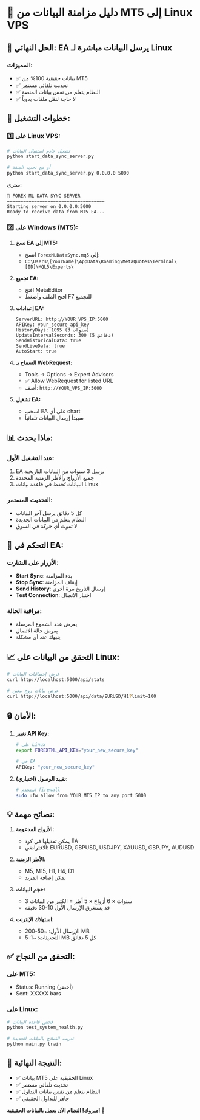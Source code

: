 # 📡 دليل مزامنة البيانات من MT5 إلى Linux VPS

## 🎯 الحل النهائي: EA يرسل البيانات مباشرة لـ Linux

### المميزات:
- ✅ بيانات حقيقية 100% من MT5
- ✅ تحديث تلقائي مستمر
- ✅ النظام يتعلم من نفس بيانات المنصة
- ✅ لا حاجة لنقل ملفات يدوياً

## 🚀 خطوات التشغيل:

### 1️⃣ على Linux VPS:

```bash
# تشغيل خادم استقبال البيانات
python start_data_sync_server.py

# أو مع تحديد المنفذ
python start_data_sync_server.py 0.0.0.0 5000
```

سترى:
```
🚀 FOREX ML DATA SYNC SERVER
====================================
Starting server on 0.0.0.0:5000
Ready to receive data from MT5 EA...
```

### 2️⃣ على Windows (MT5):

1. **نسخ EA إلى MT5:**
   - انسخ `ForexMLDataSync.mq5` إلى:
   - `C:\Users\[YourName]\AppData\Roaming\MetaQuotes\Terminal\[ID]\MQL5\Experts\`

2. **تجميع EA:**
   - افتح MetaEditor
   - افتح الملف وأضغط F7 للتجميع

3. **إعدادات EA:**
   ```
   ServerURL: http://YOUR_VPS_IP:5000
   APIKey: your_secure_api_key
   HistoryDays: 1095 (3 سنوات)
   UpdateIntervalSeconds: 300 (5 دقائق)
   SendHistoricalData: true
   SendLiveData: true
   AutoStart: true
   ```

4. **السماح بـ WebRequest:**
   - Tools → Options → Expert Advisors
   - ✅ Allow WebRequest for listed URL
   - أضف: `http://YOUR_VPS_IP:5000`

5. **تشغيل EA:**
   - اسحب EA على أي chart
   - سيبدأ إرسال البيانات تلقائياً

## 📊 ماذا يحدث:

### عند التشغيل الأول:
1. EA يرسل 3 سنوات من البيانات التاريخية
2. جميع الأزواج والأطر الزمنية المحددة
3. البيانات تُحفظ في قاعدة بيانات Linux

### التحديث المستمر:
- كل 5 دقائق يرسل آخر البيانات
- النظام يتعلم من البيانات الجديدة
- لا تفوت أي حركة في السوق

## 🔧 التحكم في EA:

### الأزرار على الشارت:
- **Start Sync**: بدء المزامنة
- **Stop Sync**: إيقاف المزامنة
- **Send History**: إرسال التاريخ مرة أخرى
- **Test Connection**: اختبار الاتصال

### مراقبة الحالة:
- يعرض عدد الشموع المرسلة
- يعرض حالة الاتصال
- ينبهك عند أي مشكلة

## 📈 التحقق من البيانات على Linux:

```bash
# عرض إحصائيات البيانات
curl http://localhost:5000/api/stats

# عرض بيانات زوج معين
curl http://localhost:5000/api/data/EURUSD/H1?limit=100
```

## 🔒 الأمان:

1. **تغيير API Key:**
   ```bash
   # على Linux
   export FOREXTML_API_KEY="your_new_secure_key"
   
   # في EA
   APIKey: "your_new_secure_key"
   ```

2. **تقييد الوصول (اختياري):**
   ```bash
   # استخدم firewall
   sudo ufw allow from YOUR_MT5_IP to any port 5000
   ```

## 💡 نصائح مهمة:

1. **الأزواج المدعومة:**
   - يمكن تعديلها في كود EA
   - الافتراضي: EURUSD, GBPUSD, USDJPY, XAUUSD, GBPJPY, AUDUSD

2. **الأطر الزمنية:**
   - M5, M15, H1, H4, D1
   - يمكن إضافة المزيد

3. **حجم البيانات:**
   - 3 سنوات × 6 أزواج × 5 أطر = الكثير من البيانات
   - قد يستغرق الإرسال الأول 10-30 دقيقة

4. **استهلاك الإنترنت:**
   - الإرسال الأول: ~50-200 MB
   - التحديثات: ~1-5 MB كل 5 دقائق

## ✅ التحقق من النجاح:

### على MT5:
- Status: Running (أخضر)
- Sent: XXXXX bars

### على Linux:
```bash
# فحص قاعدة البيانات
python test_system_health.py

# تدريب النماذج بالبيانات الجديدة
python main.py train
```

## 🎯 النتيجة النهائية:

- ✅ بيانات MT5 الحقيقية على Linux
- ✅ تحديث تلقائي مستمر
- ✅ النظام يتعلم من نفس بيانات التداول
- ✅ جاهز للتداول الحقيقي

**مبروك! النظام الآن يعمل بالبيانات الحقيقية! 🚀**